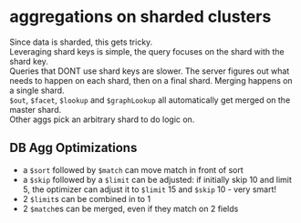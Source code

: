 # aggregations on sharded clusters
Since data is sharded, this gets tricky.  
Leveraging shard keys is simple, the query focuses on the shard with the shard key.  
Queries that DONT use shard keys are slower. The server figures out what needs to happen on each shard, then on a final shard. Merging happens on a single shard.  
`$out`, `$facet`, `$lookup` and `$graphLookup` all automatically get merged on the master shard.  
Other aggs pick an arbitrary shard to do logic on.  

## DB Agg Optimizations
- a `$sort` followed by `$match` can move match in front of sort
- a `$skip` followed by a `$limit` can be adjusted: if initially skip 10 and limit 5, the optimizer can adjust it to `$limit` 15 and `$skip` 10 - very smart!
- 2 `$limit`s can be combined in to 1
- 2 `$match`es can be merged, even if they match on 2 fields

